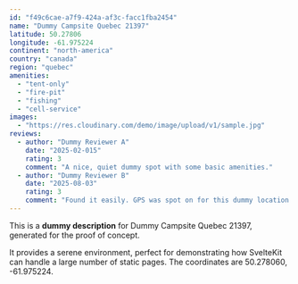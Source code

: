 ```yaml
---
id: "f49c6cae-a7f9-424a-af3c-facc1fba2454"
name: "Dummy Campsite Quebec 21397"
latitude: 50.27806
longitude: -61.975224
continent: "north-america"
country: "canada"
region: "quebec"
amenities:
  - "tent-only"
  - "fire-pit"
  - "fishing"
  - "cell-service"
images:
  - "https://res.cloudinary.com/demo/image/upload/v1/sample.jpg"
reviews:
  - author: "Dummy Reviewer A"
    date: "2025-02-015"
    rating: 3
    comment: "A nice, quiet dummy spot with some basic amenities."
  - author: "Dummy Reviewer B"
    date: "2025-08-03"
    rating: 3
    comment: "Found it easily. GPS was spot on for this dummy location."
---
```


This is a **dummy description** for Dummy Campsite Quebec 21397, generated for the proof of concept.

It provides a serene environment, perfect for demonstrating how SvelteKit can handle a large number of static pages. The coordinates are 50.278060, -61.975224.
